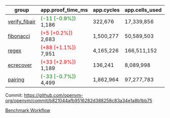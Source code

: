 | group | app.proof_time_ms | app.cycles | app.cells_used | leaf.proof_time_ms | leaf.cycles | leaf.cells_used |
| -- | -- | -- | -- | -- | -- | -- |
| [verify_fibair](https://github.com/openvm-org/openvm/blob/benchmark-results/benchmarks-pr/1255/verify_fibair-b821044afb9516282d388258c83a34e1a8b1bb75.md) |<span style='color: green'>(-11 [-0.9%])</span> 1,186 |  322,676 |  17,339,856 |- | - | - |
| [fibonacci](https://github.com/openvm-org/openvm/blob/benchmark-results/benchmarks-pr/1255/fibonacci-b821044afb9516282d388258c83a34e1a8b1bb75.md) |<span style='color: red'>(+5 [+0.2%])</span> 2,683 |  1,500,277 |  50,589,503 |- | - | - |
| [regex](https://github.com/openvm-org/openvm/blob/benchmark-results/benchmarks-pr/1255/regex-b821044afb9516282d388258c83a34e1a8b1bb75.md) |<span style='color: red'>(+88 [+1.1%])</span> 7,951 |  4,165,226 |  166,511,152 |- | - | - |
| [ecrecover](https://github.com/openvm-org/openvm/blob/benchmark-results/benchmarks-pr/1255/ecrecover-b821044afb9516282d388258c83a34e1a8b1bb75.md) |<span style='color: red'>(+33 [+2.9%])</span> 1,189 |  136,241 |  8,089,998 |- | - | - |
| [pairing](https://github.com/openvm-org/openvm/blob/benchmark-results/benchmarks-pr/1255/pairing-b821044afb9516282d388258c83a34e1a8b1bb75.md) |<span style='color: green'>(-33 [-0.7%])</span> 4,499 |  1,862,964 |  97,277,783 |- | - | - |


Commit: https://github.com/openvm-org/openvm/commit/b821044afb9516282d388258c83a34e1a8b1bb75

[Benchmark Workflow](https://github.com/openvm-org/openvm/actions/runs/16210367930)
